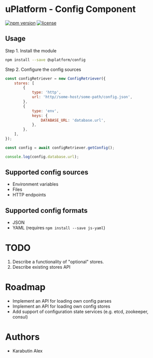 uPlatform - Config Component
============================

[![npm version](https://badge.fury.io/js/%40uplatform%2Fconfig.svg)](https://www.npmjs.com/@uplatform/config)
[![license](https://img.shields.io/npm/l/%40uplatform%2Fconfig.svg)](LICENSE)

## Usage

Step 1. Install the module

```sh
npm install --save @uplatform/config
```

Step 2. Configure the config sources

```js
const configRetriever = new ConfigRetriever({
    stores: [
        {
            type: 'http',
            url: 'http//some-host/some-path/config.json',
        },
        {
            type: 'env',
            keys: {
                DATABASE_URL: 'database.url',
            },
        },
    ],
});

const config = await configRetriever.getConfig();

console.log(config.database.url);
```

## Supported config sources

* Environment variables
* Files
* HTTP endpoints

## Supported config formats

* JSON
* YAML (requires `npm install --save js-yaml`)

# TODO

1. Describe a functionality of "optional" stores.
2. Describe existing stores API

# Roadmap

* Implement an API for loading own config parses
* Implement an API for loading own config stores
* Add support of configuration state services (e.g. etcd, zookeeper, consul)

# Authors

* Karabutin Alex
